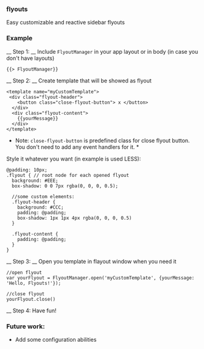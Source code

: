 ### flyouts

Easy customizable and reactive sidebar flyouts

### Example

__ Step 1: __ Include `FlyoutManager` in your app layout or in body (in case you don't have layouts)

```
{{> FlyoutManager}}
```

__ Step 2: __ Create template that will be showed as flyout

```
<template name="myCustomTemplate">
 <div class="flyout-header">
    <button class="close-flyout-button"> x </button>
  </div>
  <div class="flyout-content">
    {{yourMessage}}
  </div>
</template>
```
* Note: `close-flyout-button` is predefined class for close flyout button.
You don't need to add any event handlers for it. *

Style it whatever you want (in example is used LESS):

```
@padding: 10px;
.flyout { // root node for each opened flyout
  background: #EEE;
  box-shadow: 0 0 7px rgba(0, 0, 0, 0.5);

  //some custom elements:
  .flyout-header {
    background: #CCC;
    padding: @padding;
    box-shadow: 1px 1px 4px rgba(0, 0, 0, 0.5)
  }

  .flyout-content {
    padding: @padding;
  }
}
```

__ Step 3: __ Open you template in flayout window when you need it

```
//open flyout
var yourFlyout = FlyoutManager.open('myCustomTemplate', {yourMessage: 'Hello, Flyouts!'});

//close flyout
yourFlyout.close()
```

__ Step 4: Have fun!

### Future work:

* Add some configuration abilities